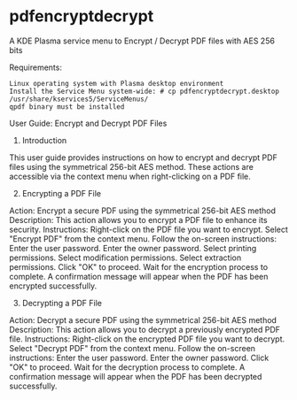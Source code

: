 # pdfencryptdecrypt
A KDE Plasma service menu to Encrypt / Decrypt PDF files with AES 256 bits

Requirements:

    Linux operating system with Plasma desktop environment
    Install the Service Menu system-wide: # cp pdfencryptdecrypt.desktop /usr/share/kservices5/ServiceMenus/
    qpdf binary must be installed

User Guide: Encrypt and Decrypt PDF Files
1. Introduction

This user guide provides instructions on how to encrypt and decrypt PDF files using the symmetrical 256-bit AES method. These actions are accessible via the context menu when right-clicking on a PDF file.


2. Encrypting a PDF File

Action: Encrypt a secure PDF using the symmetrical 256-bit AES method
Description: This action allows you to encrypt a PDF file to enhance its security.
Instructions:
        Right-click on the PDF file you want to encrypt.
        Select "Encrypt PDF" from the context menu.
        Follow the on-screen instructions:
                Enter the user password.
                Enter the owner password.
                Select printing permissions.
                Select modification permissions.
                Select extraction permissions.
        Click "OK" to proceed.
        Wait for the encryption process to complete.
        A confirmation message will appear when the PDF has been encrypted successfully.


3. Decrypting a PDF File

Action: Decrypt a secure PDF using the symmetrical 256-bit AES method
Description: This action allows you to decrypt a previously encrypted PDF file.
Instructions:
        Right-click on the encrypted PDF file you want to decrypt.
        Select "Decrypt PDF" from the context menu.
        Follow the on-screen instructions:
                Enter the user password.
                Enter the owner password.
        Click "OK" to proceed.
        Wait for the decryption process to complete.
        A confirmation message will appear when the PDF has been decrypted successfully.

